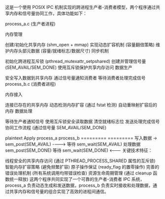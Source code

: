 这是一个使用 POSIX IPC 机制实现的跨进程生产者-消费者模型，两个程序通过共享内存和信号量协同工作，具体功能如下：

process_a.c (生产者进程)

内存管理

创建/初始化共享内存 (shm_open + mmap)
实现动态扩容机制 (容量翻倍策略)
维护内存头部元数据 (容量/就绪标志/数据尺寸)
同步机制

初始化跨进程互斥锁 (pthread_mutexattr_setpshared)
创建并管理信号量 (SEM_AVAIL/SEM_DONE)
使用互斥锁保护共享内存访问
数据生产

安全写入数据到共享内存
通过信号量通知消费者
等待消费者处理完成信号
process_b.c (消费者进程)

内存接入

连接已存在的共享内存
动态检测内存扩容 (通过 fstat 检测)
自动重映射扩容后的内存
数据处理

等待生产者通知信号
使用互斥锁安全读取数据
清空就绪标志位
发送处理完成信号
协同工作流程 (通过信号量 SEM_AVAIL/SEM_DONE)


plaintext
Apply
process_a                     process_b
=========                     =========
写入数据 ->                     
sem_post(SEM_AVAIL) ----> 等待 sem_wait(SEM_AVAIL)
                         处理数据
                         sem_post(SEM_DONE)
等待 sem_wait(SEM_DONE) <--- 
关键技术特征：

线程安全的共享内存访问 (通过 PTHREAD_PROCESS_SHARED 属性的互斥锁)
智能内存扩容策略 (避免频繁扩容)
原子操作保证 (ready_flag 的置零操作)
完善的错误处理机制 (所有系统调用均带错误检查)
资源生命周期管理 (通过 cleanup 函数统一释放)
这两个程序共同实现了一个可靠的生产者-消费者 IPC 系统，process_a 负责动态生成和发送数据，process_b 负责实时接收和处理数据，通过共享内存和信号量的组合实现了高效的进程间通信。